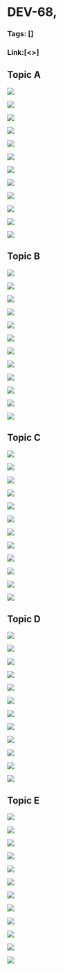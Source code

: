 # DEV-68,
### Tags: []
### Link:[<>]

## Topic A
![](../images/DEV-68/DEV-68-A1.png)

![](../images/DEV-68/DEV-68-A2.png)

![](../images/DEV-68/DEV-68-A3.png)

![](../images/DEV-68/DEV-68-A4.png)

![](../images/DEV-68/DEV-68-A5.png)

![](../images/DEV-68/DEV-68-A6.png)

![](../images/DEV-68/DEV-68-A7.png)

![](../images/DEV-68/DEV-68-A8.png)

![](../images/DEV-68/DEV-68-A9.png)

![](../images/DEV-68/DEV-68-A10.png)

![](../images/DEV-68/DEV-68-A11.png)

![](../images/DEV-68/DEV-68-A12.png)

## Topic B
![](../images/DEV-68/DEV-68-B1.png)

![](../images/DEV-68/DEV-68-B2.png)

![](../images/DEV-68/DEV-68-B3.png)

![](../images/DEV-68/DEV-68-B4.png)

![](../images/DEV-68/DEV-68-B5.png)

![](../images/DEV-68/DEV-68-B6.png)

![](../images/DEV-68/DEV-68-B7.png)

![](../images/DEV-68/DEV-68-B8.png)

![](../images/DEV-68/DEV-68-B9.png)

![](../images/DEV-68/DEV-68-B10.png)

![](../images/DEV-68/DEV-68-B11.png)

![](../images/DEV-68/DEV-68-B12.png)

## Topic C
![](../images/DEV-68/DEV-68-C1.png)

![](../images/DEV-68/DEV-68-C2.png)

![](../images/DEV-68/DEV-68-C3.png)

![](../images/DEV-68/DEV-68-C4.png)

![](../images/DEV-68/DEV-68-C5.png)

![](../images/DEV-68/DEV-68-C6.png)

![](../images/DEV-68/DEV-68-C7.png)

![](../images/DEV-68/DEV-68-C8.png)

![](../images/DEV-68/DEV-68-C9.png)

![](../images/DEV-68/DEV-68-C10.png)

![](../images/DEV-68/DEV-68-C11.png)

![](../images/DEV-68/DEV-68-C12.png)

## Topic D
![](../images/DEV-68/DEV-68-D1.png)

![](../images/DEV-68/DEV-68-D2.png)

![](../images/DEV-68/DEV-68-D3.png)

![](../images/DEV-68/DEV-68-D4.png)

![](../images/DEV-68/DEV-68-D5.png)

![](../images/DEV-68/DEV-68-D6.png)

![](../images/DEV-68/DEV-68-D7.png)

![](../images/DEV-68/DEV-68-D8.png)

![](../images/DEV-68/DEV-68-D9.png)

![](../images/DEV-68/DEV-68-D10.png)

![](../images/DEV-68/DEV-68-D11.png)

![](../images/DEV-68/DEV-68-D12.png)

## Topic E
![](../images/DEV-68/DEV-68-E1.png)

![](../images/DEV-68/DEV-68-E2.png)

![](../images/DEV-68/DEV-68-E3.png)

![](../images/DEV-68/DEV-68-E4.png)

![](../images/DEV-68/DEV-68-E5.png)

![](../images/DEV-68/DEV-68-E6.png)

![](../images/DEV-68/DEV-68-E7.png)

![](../images/DEV-68/DEV-68-E8.png)

![](../images/DEV-68/DEV-68-E9.png)

![](../images/DEV-68/DEV-68-E10.png)

![](../images/DEV-68/DEV-68-E11.png)

![](../images/DEV-68/DEV-68-E12.png)

